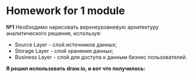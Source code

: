 # Homework for 1 module
**№1** 
Необходимо нарисовать верхнеуровневую архитектуру аналитического решения, используя:
* Source Layer - слой источников данных;
* Storage Layer - слой хранения данных;
* Business Layer - слой для доступа к данным бизнес пользователей.

**Я решил использовать draw.io, и вот что получилось:**